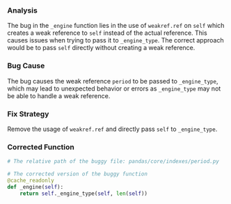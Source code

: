 ### Analysis
The bug in the `_engine` function lies in the use of `weakref.ref` on `self` which creates a weak reference to `self` instead of the actual reference. This causes issues when trying to pass it to `_engine_type`. The correct approach would be to pass `self` directly without creating a weak reference.

### Bug Cause
The bug causes the weak reference `period` to be passed to `_engine_type`, which may lead to unexpected behavior or errors as `_engine_type` may not be able to handle a weak reference.

### Fix Strategy
Remove the usage of `weakref.ref` and directly pass `self` to `_engine_type`.

### Corrected Function
```python
# The relative path of the buggy file: pandas/core/indexes/period.py

# The corrected version of the buggy function
@cache_readonly
def _engine(self):
    return self._engine_type(self, len(self))
```